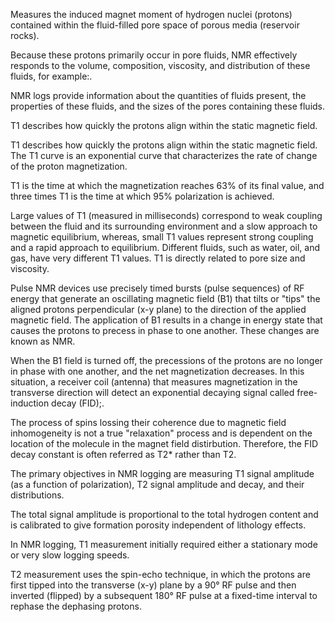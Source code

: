 

Measures the induced magnet moment of hydrogen nuclei (protons) contained within the fluid-filled pore space of porous media (reservoir rocks).

Because these protons primarily occur in pore fluids, NMR effectively responds to the volume, composition, viscosity, and distribution of these fluids, for example:.

NMR logs provide information about the quantities of fluids present, the properties of these fluids, and the sizes of the pores containing these fluids.

T1 describes how quickly the protons align within the static magnetic field.

T1 describes how quickly the protons align within the static magnetic field. The T1 curve is an exponential curve that characterizes the rate of change of the proton magnetization.

T1 is the time at which the magnetization reaches 63% of its final value, and three times T1 is the time at which 95% polarization is achieved.

Large values of T1 (measured in milliseconds) correspond to weak coupling between the fluid and its surrounding environment and a slow approach to magnetic equilibrium, whereas, small T1 values represent strong coupling and a rapid approach to equilibrium. Different fluids, such as water, oil, and gas, have very different T1 values. T1 is directly related to pore size and viscosity.

Pulse NMR devices use precisely timed bursts (pulse sequences) of RF energy that generate an oscillating magnetic field (B1) that tilts or "tips" the aligned protons perpendicular (x-y plane) to the direction of the applied magnetic field. The application of B1 results in a change in energy state that causes the protons to precess in phase to one another. These changes are known as NMR.

When the B1 field is turned off, the precessions of the protons are no longer in phase with one another, and the net magnetization decreases. In this situation, a receiver coil (antenna) that measures magnetization in the transverse direction will detect an exponential decaying signal called free-induction decay (FID);.

The process of spins lossing their coherence due to magnetic field inhomogeneity is not a true "relaxation" process and is dependent on the location of the molecule in the magnet field distirbution. Therefore, the FID decay constant is often referred as T2* rather than T2.

The primary objectives in NMR logging are measuring T1 signal amplitude (as a function of polarization), T2 signal amplitude and decay, and their distributions.

The total signal amplitude is proportional to the total hydrogen content and is calibrated to give formation porosity independent of lithology effects.

In NMR logging, T1 measurement initially required either a stationary mode or very slow logging speeds.

T2 measurement uses the spin-echo technique, in which the protons are first tipped into the transverse (x-y) plane by a 90° RF pulse and then inverted (flipped) by a subsequent 180° RF pulse at a fixed-time interval to rephase the dephasing protons.



